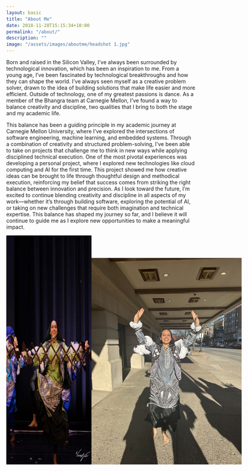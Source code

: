 ```yaml
---
layout: basic
title: "About Me"
date: 2018-11-28T15:15:34+10:00
permalink: "/about/"
description: ""
image: "/assets/images/aboutme/headshot 1.jpg"
---
```



Born and raised in the Silicon Valley, I’ve always been surrounded by technological innovation, which has been an inspiration to me. From a young age, I’ve been fascinated by technological breakthroughs and how they can shape the world. I’ve always seen myself as a creative problem solver, drawn to the idea of building solutions that make life easier and more efficient. Outside of technology, one of my greatest passions is dance. As a member of the Bhangra team at Carnegie Mellon, I’ve found a way to balance creativity and discipline, two qualities that I bring to both the stage and my academic life.

This balance has been a guiding principle in my academic journey at Carnegie Mellon University, where I’ve explored the intersections of software engineering, machine learning, and embedded systems. Through a combination of creativity and structured problem-solving, I’ve been able to take on projects that challenge me to think in new ways while applying disciplined technical execution. One of the most pivotal experiences was developing a personal project, where I explored new technologies like cloud computing and AI for the first time. This project showed me how creative ideas can be brought to life through thoughtful design and methodical execution, reinforcing my belief that success comes from striking the right balance between innovation and precision.
As I look toward the future, I’m excited to continue blending creativity and discipline in all aspects of my work—whether it’s through building software, exploring the potential of AI, or taking on new challenges that require both imagination and technical expertise. This balance has shaped my journey so far, and I believe it will continue to guide me as I explore new opportunities to make a meaningful impact.

<div style="display: flex; justify-content: space-between;">
  <img src="/assets/images/aboutme/bhangra_2.jpg" alt="Image 1" style="width:45%; height: auto"/>
  <img src="/assets/images/aboutme/bhangra_1.jpg" alt="Image 2" style="width:400px; height:550px; margin-top: 60px;"/>
</div>